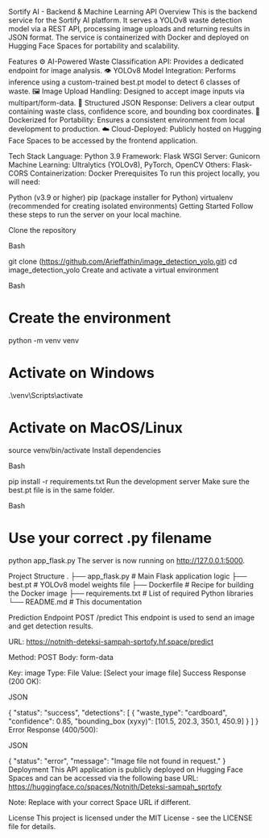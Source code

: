 Sortify AI - Backend & Machine Learning API
Overview
This is the backend service for the Sortify AI platform. It serves a YOLOv8 waste detection model via a REST API, processing image uploads and returning results in JSON format. The service is containerized with Docker and deployed on Hugging Face Spaces for portability and scalability.

Features
⚙️ AI-Powered Waste Classification API: Provides a dedicated endpoint for image analysis.
👁️ YOLOv8 Model Integration: Performs inference using a custom-trained best.pt model to detect 6 classes of waste.
🖼️ Image Upload Handling: Designed to accept image inputs via multipart/form-data.
📄 Structured JSON Response: Delivers a clear output containing waste class, confidence score, and bounding box coordinates.
🐳 Dockerized for Portability: Ensures a consistent environment from local development to production.
☁️ Cloud-Deployed: Publicly hosted on Hugging Face Spaces to be accessed by the frontend application.


Tech Stack
Language: Python 3.9
Framework: Flask
WSGI Server: Gunicorn
Machine Learning: Ultralytics (YOLOv8), PyTorch, OpenCV
Others: Flask-CORS
Containerization: Docker
Prerequisites
To run this project locally, you will need:

Python (v3.9 or higher)
pip (package installer for Python)
virtualenv (recommended for creating isolated environments)
Getting Started
Follow these steps to run the server on your local machine.

Clone the repository

Bash

git clone (https://github.com/Arieffathin/image_detection_yolo.git)
cd image_detection_yolo
Create and activate a virtual environment

Bash

# Create the environment
python -m venv venv

# Activate on Windows
.\venv\Scripts\activate

# Activate on MacOS/Linux
source venv/bin/activate
Install dependencies

Bash

pip install -r requirements.txt
Run the development server
Make sure the best.pt file is in the same folder.

Bash

# Use your correct .py filename
python app_flask.py 
The server is now running on http://127.0.0.1:5000.

Project Structure
.
├── app_flask.py        # Main Flask application logic
├── best.pt             # YOLOv8 model weights file
├── Dockerfile          # Recipe for building the Docker image
├── requirements.txt    # List of required Python libraries
└── README.md           # This documentation

Prediction Endpoint
POST /predict
This endpoint is used to send an image and get detection results.

URL: https://notnith-deteksi-sampah-sprtofy.hf.space/predict

Method: POST
Body: form-data

Key: image
Type: File
Value: [Select your image file]
Success Response (200 OK):

JSON

{
  "status": "success",
  "detections": [
    {
      "waste_type": "cardboard",
      "confidence": 0.85,
      "bounding_box (xyxy)": [101.5, 202.3, 350.1, 450.9]
    }
  ]
}
Error Response (400/500):

JSON

{
  "status": "error",
  "message": "Image file not found in request."
}
Deployment
This API application is publicly deployed on Hugging Face Spaces and can be accessed via the following base URL:
https://huggingface.co/spaces/Notnith/Deteksi-sampah_sprtofy

Note: Replace with your correct Space URL if different.

License
This project is licensed under the MIT License - see the LICENSE file for details.
